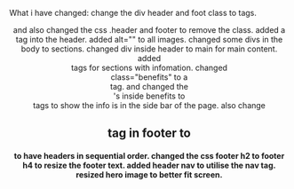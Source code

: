 What i have changed: 
change the div header and foot class to tags. <header><footer> and also changed the css .header and footer to remove the class. 
added a <nav> tag into the header. 
added alt="" to all images.
changed some divs in the body to sections.
changed div inside header to main for main content.
added <article> tags for sections with infomation.
changed <div> class="benefits" to a <section> tag. 
and changed the <div>'s inside benefits to <aside> tags to show the info is in the side bar of the page.
also change <h2> tag in footer to <h4> to have headers in sequential order.
changed the css footer h2 to footer h4 to resize the footer text.
added header nav to utilise the nav tag.
resized hero image to better fit screen. 